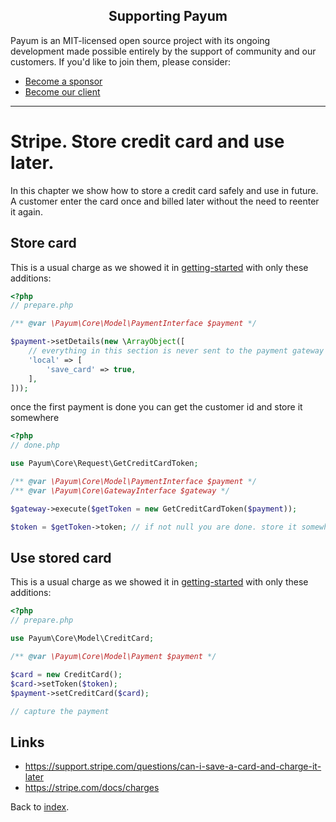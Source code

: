 <h2 align="center">Supporting Payum</h2>

Payum is an MIT-licensed open source project with its ongoing development made possible entirely by the support of community and our customers. If you'd like to join them, please consider:

- [Become a sponsor](https://www.patreon.com/makasim)
- [Become our client](http://forma-pro.com/)

---

# Stripe. Store credit card and use later.

In this chapter we show how to store a credit card safely and use in future.
A customer enter the card once and billed later without the need to reenter it again.

## Store card

This is a usual charge as we showed it in [getting-started](getting-started.md) with only these additions:

```php
<?php
// prepare.php

/** @var \Payum\Core\Model\PaymentInterface $payment */

$payment->setDetails(new \ArrayObject([
    // everything in this section is never sent to the payment gateway
    'local' => [
        'save_card' => true,
    ],
]));
```

once the first payment is done you can get the customer id and store it somewhere

```php
<?php
// done.php

use Payum\Core\Request\GetCreditCardToken;

/** @var \Payum\Core\Model\PaymentInterface $payment */
/** @var \Payum\Core\GatewayInterface $gateway */

$gateway->execute($getToken = new GetCreditCardToken($payment));

$token = $getToken->token; // if not null you are done. store it somewhere
```

## Use stored card

This is a usual charge as we showed it in [getting-started](getting-started.md) with only these additions:

```php
<?php
// prepare.php

use Payum\Core\Model\CreditCard;

/** @var \Payum\Core\Model\Payment $payment */

$card = new CreditCard();
$card->setToken($token);
$payment->setCreditCard($card);

// capture the payment
```

## Links

* https://support.stripe.com/questions/can-i-save-a-card-and-charge-it-later
* https://stripe.com/docs/charges

Back to [index](../index.md).
